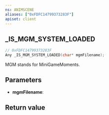 ```yaml
---
ns: ANIMSCENE
aliases: ["0xFDFC14799373283F"]
apiset: client
---
```

## _IS_MGM_SYSTEM_LOADED

```c
// 0xFDFC14799373283F
Any _IS_MGM_SYSTEM_LOADED(char* mgmFilename);
```

MGM stands for MiniGameMoments.

## Parameters
* **mgmFilename**:

## Return value